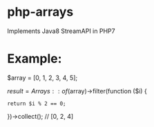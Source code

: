 # php-arrays
Implements Java8 StreamAPI in PHP7

# Example:
$array = [0, 1, 2, 3, 4, 5];

$result = Arrays::of($array)->filter(function ($i) {

    return $i % 2 == 0;
    
})->collect(); // [0, 2, 4]
